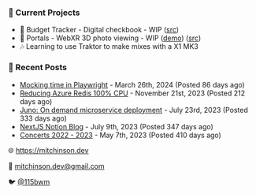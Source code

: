 ### 📌 Current Projects
- 💸 Budget Tracker - Digital checkbook - WIP ([src](https://github.com/bmitchinson/budget-entry))
- 📸 Portals - WebXR 3D photo viewing - WIP ([demo](https://portals.mitchinson.dev/)) ([src](https://github.com/bmitchinson/vr-jpg-viewer-webxr))
- 🎶 Learning to use Traktor to make mixes with a X1 MK3

### 📝 Recent Posts

- [Mocking time in Playwright](https://blog.mitchinson.dev/playwright-mock-time) - March 26th, 2024 (Posted 86 days ago)
- [Reducing Azure Redis 100% CPU](https://blog.mitchinson.dev/redis-cpu) - November 21st, 2023 (Posted 212 days ago)
- [Juno: On demand microservice deployment](https://blog.mitchinson.dev/juno) - July 23rd, 2023 (Posted 333 days ago)
- [NextJS Notion Blog](https://blog.mitchinson.dev/blog-2023) - July 9th, 2023 (Posted 347 days ago)
- [Concerts 2022 - 2023](https://blog.mitchinson.dev/concerts-2023) - May 7th, 2023 (Posted 410 days ago)

🌐 https://mitchinson.dev

💌 mitchinson.dev@gmail.com

🐦 [@115bwm](https://twitter.com/115bwm)